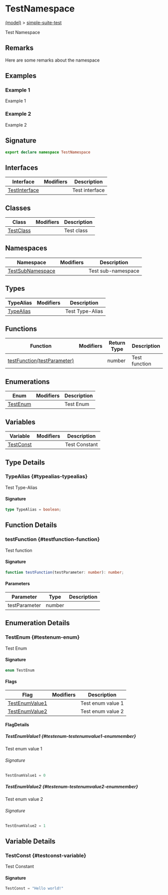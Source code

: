
# TestNamespace

[(model)](./index) &gt; [simple-suite-test](./simple-suite-test)

Test Namespace

## Remarks

Here are some remarks about the namespace

## Examples

### Example 1

Example 1

### Example 2

Example 2

## Signature

```typescript
export declare namespace TestNamespace 
```

## Interfaces

|  Interface | Modifiers | Description |
|  --- | --- | --- |
|  [TestInterface](./simple-suite-test/testnamespace/testinterface-interface) |  | Test interface |

## Classes

|  Class | Modifiers | Description |
|  --- | --- | --- |
|  [TestClass](./simple-suite-test/testnamespace/testclass-class) |  | Test class |

## Namespaces

|  Namespace | Modifiers | Description |
|  --- | --- | --- |
|  [TestSubNamespace](./simple-suite-test/testnamespace/testsubnamespace-namespace) |  | Test sub-namespace |

## Types

|  TypeAlias | Modifiers | Description |
|  --- | --- | --- |
|  [TypeAlias](./simple-suite-test/testnamespace-namespace#typealias-typealias) |  | Test Type-Alias |

## Functions

|  Function | Modifiers | Return Type | Description |
|  --- | --- | --- | --- |
|  [testFunction(testParameter)](./simple-suite-test/testnamespace-namespace#testfunction-function) |  | number | Test function |

## Enumerations

|  Enum | Modifiers | Description |
|  --- | --- | --- |
|  [TestEnum](./simple-suite-test/testnamespace-namespace#testenum-enum) |  | Test Enum |

## Variables

|  Variable | Modifiers | Description |
|  --- | --- | --- |
|  [TestConst](./simple-suite-test/testnamespace-namespace#testconst-variable) |  | Test Constant |

## Type Details

### TypeAlias {#typealias-typealias}

Test Type-Alias

#### Signature

```typescript
type TypeAlias = boolean;
```

## Function Details

### testFunction {#testfunction-function}

Test function

#### Signature

```typescript
function testFunction(testParameter: number): number;
```

#### Parameters

|  Parameter | Type | Description |
|  --- | --- | --- |
|  testParameter | number |  |

## Enumeration Details

### TestEnum {#testenum-enum}

Test Enum

#### Signature

```typescript
enum TestEnum 
```

#### Flags

|  Flag | Modifiers | Description |
|  --- | --- | --- |
|  [TestEnumValue1](./simple-suite-test/testnamespace-namespace#testenum-testenumvalue1-enummember) |  | Test enum value 1 |
|  [TestEnumValue2](./simple-suite-test/testnamespace-namespace#testenum-testenumvalue2-enummember) |  | Test enum value 2 |

#### FlagDetails

##### TestEnumValue1 {#testenum-testenumvalue1-enummember}

Test enum value 1

###### Signature

```typescript
TestEnumValue1 = 0
```

##### TestEnumValue2 {#testenum-testenumvalue2-enummember}

Test enum value 2

###### Signature

```typescript
TestEnumValue2 = 1
```

## Variable Details

### TestConst {#testconst-variable}

Test Constant

#### Signature

```typescript
TestConst = "Hello world!"
```
